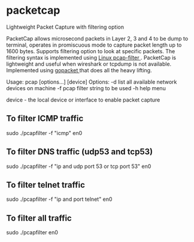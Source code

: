 # packetcap
Lightweight Packet Capture with filtering option 

PacketCap allows microsecond packets in Layer 2, 3 and 4 to be dump to terminal, operates in promiscuous mode to capture packet length up to 1600 bytes. Supports filtering option to look at specific packets. The filtering syntax is implemented using <a href="https://linux.die.net/man/7/pcap-filter"> Linux pcap-filter </a>. PacketCap is lightweight and useful when wireshark or tcpdump is not available. Implemented using <a href="https://github.com/google/gopacket/blob/master/pcap/pcap_unix.go"> gopacket </a> that does all the heavy lifting.


Usage: pcap [options...] [device]
Options: 
  -d list all available network devices on machine
  -f pcap filter string to be used
  -h help menu
  
  device - the local device or interface to enable packet capture
  


## To filter ICMP traffic
sudo ./pcapfilter -f "icmp" en0

## To filter DNS traffic (udp53 and tcp53)
sudo ./pcapfilter -f "ip and udp port 53 or tcp port 53" en0

## To filter telnet traffic
sudo ./pcapfilter -f "ip and port telnet" en0

## To filter all traffic
sudo ./pcapfilter en0

